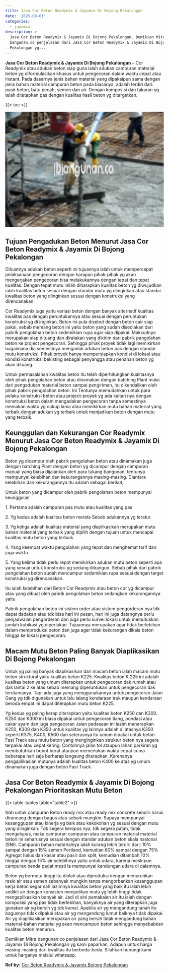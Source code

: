 ```yaml
---
title: Jasa Cor Beton Readymix & Jayamix Di Bojong Pekalongan
date: '2025-09-01'
categories:
  - jayamix
description: >-
  Jasa Cor Beton Readymix & Jayamix Di Bojong Pekalongan. Demikian Mitra
  bangunan.co penjelasan dari Jasa Cor Beton Readymix & Jayamix Di Bojong
  Pekalongan yg...
---
```


**Jasa Cor Beton Readymix & Jayamix Di Bojong Pekalongan** – Cor Readymix atau adukan beton siap guna ialah adukan campuran material beton yg diformulasikan khusus untuk pengecoran dalam waktu cepat atau instant. Pada dasarnya jenis bahan material yang dipakaipun sama dengan jenis bahan material campuran beton pada biasanya, adalah terdiri dari: pasir beton, batu pecah, semen dan air. Dengan komposisi dan takaran yg telah ditetapkan pas dengan kualitas hasil beton yg ditargetkan.

{{< toc >}}

![Jasa Cor Beton Readymix & Jayamix Di Bojong Pekalongan](/images/jasa-cor-readymix-44.png)

## Tujuan Pengadukan Beton Menurut Jasa Cor Beton Readymix & Jayamix Di Bojong Pekalongan

Dibuatnya adukan beton seperti ini tujuannya ialah untuk mempercepat pelaksanaan pengecoran dengan harapan pihak-pihak yg akan mengerjakan pengecoran bisa melakukannya dengan tepat dan tepat kualitas. Dengan tepat mutu inilah diharapkan kualitas beton yg diwujudkan ialah kualitas beton sesuai dengan standar mutu yg diinginkan atau standar kwalitas beton yang diinginkan sesuai dengan konstruksi yang direncanakan.

Cor Readymix juga yaitu variasi beton dengan banyak alternatif kualitas kwalitas pas dengan peruntukannya atau sesuai dengan peruntukan konstruksi yg di inginkan. Beton ini pula disebut dengan beton cair siap pakai, sebab memang beton ini yaitu beton yang sudah disediakan dari pabrik pengolahan beton sedemikian rupa agar siap dipakai. Maksudnya merupakan siap dituang dan diratakan yang dikirim dari pabrik pengolahan beton ke project pengecoran. Sehingga pihak proyek tidak lagi memikirkan bagaimana dia semestinya mengaduk adukan beton pas dengan standar mutu konstruksi. Pihak proyek hanya mempersiapkan kondisi di lokasi atau kondisi konstruksi bekisting sebagai penyangga atau penahan beton yg akan dituang.

Untuk permasalahan kwalitas beton itu telah diperhitungkan kualitasnya oleh pihak pengolahan beton atau dinamakan dengan batching Plant mulai dari pengadukan material beton sampai pengiriman, itu dikendalikan oleh pihak pabrik pengolahan beton. Ini Tentunya memudahkan untuk para pelaku konstruksi beton atau project-proyek yg ada kaitan nya dengan konstruksi beton dalam mengadakan pengecoran tanpa semestinya memakan waktu yg cukup lama atau memikirkan mutu bahan material yang terbaik dengan adukan yg terbaik untuk menjadikan beton dengan mutu yang terbaik.

## Keunggulan dan Kekurangan Cor Readymix Menurut Jasa Cor Beton Readymix & Jayamix Di Bojong Pekalongan

Beton yg dicampur oleh pabrik pengolahan beton atau dinamakan juga dengan batching Plant dengan beton yg dicampur dengan campuran manual yang biasa dijalankan oleh para tukang bangunan, tentunya mempunyai kelebihan dan kekurangannya masing-masing. Diantara kelebihan dan kekurangannya Itu adalah sebagai berikut;

Untuk beton yang dicampur oleh pabrik pengolahan beton mempunyai keunggulan

1\. Pertama adalah campuran pas mutu atau kualitas yang pas

2\. Yg kedua adalah kualitas beton merata Sebab adukannya yg teratur.

3\. Yg ketiga adalah kualitas material yang diaplikasikan merupakan mutu bahan material yang terbaik yang dipilih dengan tujuan untuk mencapai kualitas mutu beton yang terbaik.

4\. Yang keempat waktu pengolahan yang tepat dan menghemat tarif dan juga waktu.

5\. Yang kelima tidak perlu repot memikirkan adukan mutu beton seperti apa yang sesuai untuk konstruksi yg sedang dibangun. Sebab pihak dari pabrik pengolahan beton sudah mencampur sedemikian rupa sesuai dengan target konstruksi yg direncanakan.

Itu ialah kelebihan dari Beton Cor Readymix atau beton cor yg dicampur atau yang dibuat oleh pabrik pengolahan beton sedangkan kekurangannya yaitu

Pabrik pengolahan beton ini sistem order atau sistem pengorderan nya tdk dapat dadakan atau tdk bisa hari ini pesan, hari ini juga datangnya perlu penjadwalan pengorderan dan juga perlu survei lokasi untuk memutuskan jumlah kubikasi yg diperlukan. Tujuannya merupakan agar tidak berlebihan dalam memproduksi beton dan juga agar tidak kekurangan dikala beton hingga ke lokasi pengecoran.

## Macam Mutu Beton Paling Banyak Diaplikasikan Di Bojong Pekalongan

Untuk yg paling banyak diaplikasikan dari macam beton ialah macam mutu beton struktural yaitu kualitas beton K225. Kwalitas beton K 225 ini adalah kualitas beton yang umum diterapkan untuk pengecoran dak rumah atau dak lantai 2 ke atas sebab memang diperuntukan untuk pengecoran dak terutamanya. Tapi ada juga yang menggunakannya untuk pengecoran Jalan Gang yg tdk digunakan untuk lalu lalang kendaraan truk maupun kendaraan beroda empat ini dapat diterapkan mutu beton K225.

Yg kedua yg paling kerap diterapkan yaitu kualitas beton K250 dan K300. K250 dan K300 ini biasa dipakai untuk pengecoran tiang, pondasi atau cakar ayam dan juga pengecoran Jalan pedesaan ini lazim menerapkan K250, K300 dan K350 untuk kualitas yg lainnya adalah di atasnya K350 seperti K375, K400, K500 dan seterusnya itu umum dipakai untuk beton Fast Track atau mutu beton yang menginginkan struktur beton nya segera terpakai atau cepat kering. Contohnya jalan tol ataupun lahan parkiran yg membutuhkan bobot berat ataupun memerlukan waktu cepat cuma beberapa hari saja berharap langsung diterapkan. Karenanya pengaplikasian mutunya adalah kualitas beton K400 ke atas yg umum dinamakan juga dengan beton Fast Track.

## Jasa Cor Beton Readymix & Jayamix Di Bojong Pekalongan Prioritaskan Mutu Beton

{{< table-tables table="table2" >}}

Nah untuk campuran Beton ready mix atau ready mix concrete sendiri harus dirancang dengan bagus atau sebaik mungkin. Supaya mempunyai kesanggupan atau kinerja yg baik atau kekokohan yg sesuai dengan mutu yang diinginkan. Tdk segera keropos nya, tdk segera patah, tidak mengelupas, maka campuran campuran atau campuran material material beton ini seharusnya sesuai dengan standar adukan beton skala nasional (SNI). Campuran bahan materialnya ialah kurang lebih terdiri dari; 10% sampai dengan 15% semen Portland, kemudian 60% sampai dengan 75% Agregat halus dan kasar atau pasir dan split, kemudian ditambah 10% hingga dengan 15% air selebihnya yaitu untuk udara, karena meskipun campuran benda padat mesti Ia mempunyai kandungan udara di dalamnya.

Beton yg bermutu tinggi itu diolah atau diproduksi dengan menurunkan rasio air atau semen sebanyak mungkin tanpa mengorbankan kesanggupan kerja beton segar nah lazimnya kwalitas beton yang baik itu ialah lebih sedikit air dengan konsisten menjadikan mutu yg lebih tinggi tidak mengaplikasikan banyak air. Jadi di sini pemakaian air Itu ialah dengan komposisi yang pas tidak berlebihan, banyaknya air yang diterapkan juga gunakan air yg bersih yg tdk kumal. Apabila air yg mengandung tanah itu bagusnya tidak dipakai atau air yg mengandung lumut baiknya tidak dipakai. Air yg diaplikasikan merupakan air yang bersih tidak mengandung bahan material-bahan material yg akan mencampuri beton sehingga menyebabkan kualitas beton menurun.

Demikian Mitra bangunan.co penjelasan dari Jasa Cor Beton Readymix & Jayamix Di Bojong Pekalongan yg kami paparkan, Adapun untuk harga masing-masing dari kwalitas itu berbeda-beda. Silahkan hubungi kami untuk harganya melalui whatsapp.

**Ref by:** [Cor Beton Readymix & Jayamix Bojong Pekalongan](https://id.wikipedia.org/wiki/Cor)
